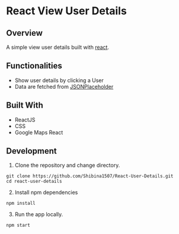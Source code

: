# React View User Details

## Overview

A simple view user details built with [react](https://reactjs.org/).

## Functionalities

- Show user details by clicking a User
- Data are fetched from [JSONPlaceholder](http://jsonplaceholder.typicode.com/)

## Built With

- ReactJS
- CSS
- Google Maps React

## Development

1. Clone the repository and change directory.

```
git clone https://github.com/Shibina1507/React-User-Details.git
cd react-user-details
```

2. Install npm dependencies

```
npm install
```

3. Run the app locally.

```
npm start
```
